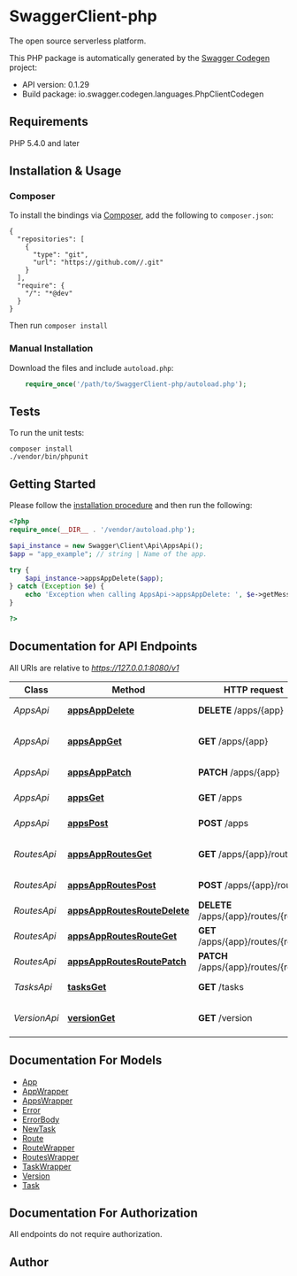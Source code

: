 # SwaggerClient-php
The open source serverless platform.

This PHP package is automatically generated by the [Swagger Codegen](https://github.com/swagger-api/swagger-codegen) project:

- API version: 0.1.29
- Build package: io.swagger.codegen.languages.PhpClientCodegen

## Requirements

PHP 5.4.0 and later

## Installation & Usage
### Composer

To install the bindings via [Composer](http://getcomposer.org/), add the following to `composer.json`:

```
{
  "repositories": [
    {
      "type": "git",
      "url": "https://github.com//.git"
    }
  ],
  "require": {
    "/": "*@dev"
  }
}
```

Then run `composer install`

### Manual Installation

Download the files and include `autoload.php`:

```php
    require_once('/path/to/SwaggerClient-php/autoload.php');
```

## Tests

To run the unit tests:

```
composer install
./vendor/bin/phpunit
```

## Getting Started

Please follow the [installation procedure](#installation--usage) and then run the following:

```php
<?php
require_once(__DIR__ . '/vendor/autoload.php');

$api_instance = new Swagger\Client\Api\AppsApi();
$app = "app_example"; // string | Name of the app.

try {
    $api_instance->appsAppDelete($app);
} catch (Exception $e) {
    echo 'Exception when calling AppsApi->appsAppDelete: ', $e->getMessage(), PHP_EOL;
}

?>
```

## Documentation for API Endpoints

All URIs are relative to *https://127.0.0.1:8080/v1*

Class | Method | HTTP request | Description
------------ | ------------- | ------------- | -------------
*AppsApi* | [**appsAppDelete**](docs/Api/AppsApi.md#appsappdelete) | **DELETE** /apps/{app} | Delete an app.
*AppsApi* | [**appsAppGet**](docs/Api/AppsApi.md#appsappget) | **GET** /apps/{app} | Get information for a app.
*AppsApi* | [**appsAppPatch**](docs/Api/AppsApi.md#appsapppatch) | **PATCH** /apps/{app} | Updates an app.
*AppsApi* | [**appsGet**](docs/Api/AppsApi.md#appsget) | **GET** /apps | Get all app names.
*AppsApi* | [**appsPost**](docs/Api/AppsApi.md#appspost) | **POST** /apps | Post new app
*RoutesApi* | [**appsAppRoutesGet**](docs/Api/RoutesApi.md#appsapproutesget) | **GET** /apps/{app}/routes | Get route list by app name.
*RoutesApi* | [**appsAppRoutesPost**](docs/Api/RoutesApi.md#appsapproutespost) | **POST** /apps/{app}/routes | Create new Route
*RoutesApi* | [**appsAppRoutesRouteDelete**](docs/Api/RoutesApi.md#appsapproutesroutedelete) | **DELETE** /apps/{app}/routes/{route} | Deletes the route
*RoutesApi* | [**appsAppRoutesRouteGet**](docs/Api/RoutesApi.md#appsapproutesrouteget) | **GET** /apps/{app}/routes/{route} | Gets route by name
*RoutesApi* | [**appsAppRoutesRoutePatch**](docs/Api/RoutesApi.md#appsapproutesroutepatch) | **PATCH** /apps/{app}/routes/{route} | Update a Route
*TasksApi* | [**tasksGet**](docs/Api/TasksApi.md#tasksget) | **GET** /tasks | Get next task.
*VersionApi* | [**versionGet**](docs/Api/VersionApi.md#versionget) | **GET** /version | Get daemon version.


## Documentation For Models

 - [App](docs/Model/App.md)
 - [AppWrapper](docs/Model/AppWrapper.md)
 - [AppsWrapper](docs/Model/AppsWrapper.md)
 - [Error](docs/Model/Error.md)
 - [ErrorBody](docs/Model/ErrorBody.md)
 - [NewTask](docs/Model/NewTask.md)
 - [Route](docs/Model/Route.md)
 - [RouteWrapper](docs/Model/RouteWrapper.md)
 - [RoutesWrapper](docs/Model/RoutesWrapper.md)
 - [TaskWrapper](docs/Model/TaskWrapper.md)
 - [Version](docs/Model/Version.md)
 - [Task](docs/Model/Task.md)


## Documentation For Authorization

 All endpoints do not require authorization.


## Author




